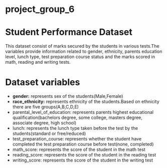 # project_group_6
# Student Performance Dataset
This dataset consist of marks secured by the students in various tests.The variables provide information related to gender, ethnicity, parents education level, lunch type, test preparation course status and the marks scored in math, reading and writing tests.

# Dataset variables
* __gender:__ represents sex of the students(Male,Female)
* __race_ethnicity:__ represents ethnicity of the students.Based on ethnicity there are five groups(A,B,C,D,E)
* parental_level_of_education: represents parents highest educational qualification(bachelors degree, some college, masters degree, associate degree, high school)
* lunch: represents the lunch type taken before the test by the students(standard or free/reduced)
* test_preparation_course: represents whether the student have completed the test preparation course before test(none, completed)
* math_score: represents the score of the student in the math test
* reading_score: represents the score of the student in the reading test
* writing_score: represents the score of the student in the writing test
